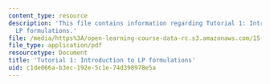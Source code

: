 ```yaml
---
content_type: resource
description: 'This file contains information regarding Tutorial 1: Introduction to
  LP formulations.'
file: /media/https%3A/open-learning-course-data-rc.s3.amazonaws.com/15-053-optimization-methods-in-management-science-spring-2013/c1de066ab3ec192e5c1e74d398978e5a_MIT15_053S13_tut01.pdf
file_type: application/pdf
resourcetype: Document
title: 'Tutorial 1: Introduction to LP formulations'
uid: c1de066a-b3ec-192e-5c1e-74d398978e5a
---
```

